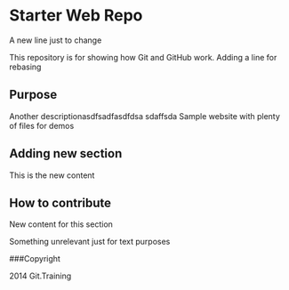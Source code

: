 # Starter Web Repo
A new line just to change

This repository is for showing how Git and GitHub work. Adding a line for rebasing

## Purpose
Another descriptionasdfsadfasdfdsa sdaffsda
Sample website with plenty of files for demos

## Adding new section
This is the new content

## How to contribute
New content for this section

Something unrelevant just for text purposes

###Copyright

2014 Git.Training
